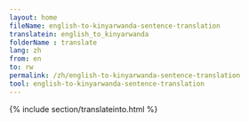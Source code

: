```yaml
---
layout: home
fileName: english-to-kinyarwanda-sentence-translation
translatein: english_to_kinyarwanda
folderName : translate
lang: zh
from: en
to: rw
permalink: /zh/english-to-kinyarwanda-sentence-translation
tool: english-to-kinyarwanda-sentence-translation
---
```

{% include section/translateinto.html %}